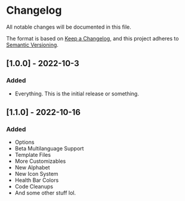 # Changelog
All notable changes will be documented in this file.

The format is based on [Keep a Changelog](https://keepachangelog.com/en/1.0.0/),
and this project adheres to [Semantic Versioning](https://semver.org/spec/v2.0.0.html).

## [1.0.0] - 2022-10-3
### Added
* Everything. This is the initial release or something.

## [1.1.0] - 2022-10-16
### Added
* Options
* Beta Multilanguage Support
* Template Files
* More Customizables
* New Alphabet
* New Icon System
* Health Bar Colors
* Code Cleanups
* And some other stuff lol.
